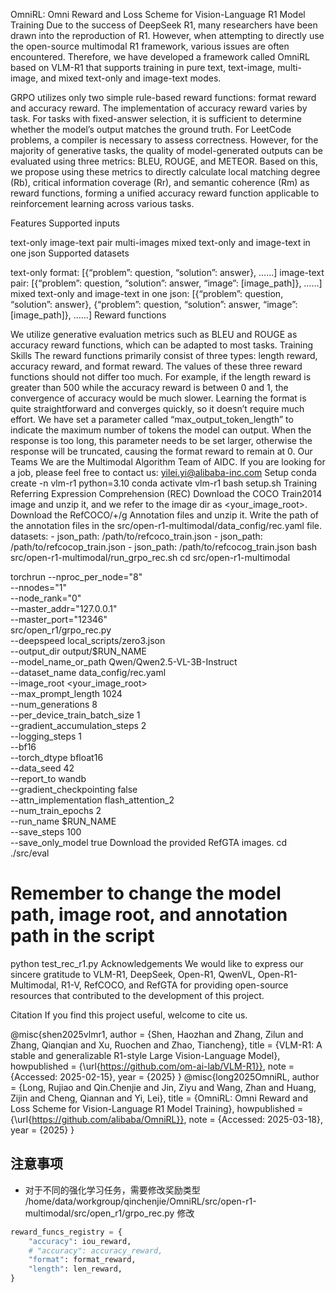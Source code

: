 OmniRL: Omni Reward and Loss Scheme for Vision-Language R1 Model Training
Due to the success of DeepSeek R1, many researchers have been drawn into the reproduction of R1. However, when attempting to directly use the open-source multimodal R1 framework, various issues are often encountered. Therefore, we have developed a framework called OmniRL based on VLM-R1 that supports training in pure text, text-image, multi-image, and mixed text-only and image-text modes.

GRPO utilizes only two simple rule-based reward functions: format reward and accuracy reward. The implementation of accuracy reward varies by task. For tasks with fixed-answer selection, it is sufficient to determine whether the model’s output matches the ground truth. For LeetCode problems, a compiler is necessary to assess correctness. However, for the majority of generative tasks, the quality of model-generated outputs can be evaluated using three metrics: BLEU, ROUGE, and METEOR. Based on this, we propose using these metrics to directly calculate local matching degree (Rb), critical information coverage (Rr), and semantic coherence (Rm) as reward functions, forming a unified accuracy reward function applicable to reinforcement learning across various tasks.

Features
Supported inputs

text-only
image-text pair
multi-images
mixed text-only and image-text in one json
Supported datasets

text-only format:
[{“problem”: question, “solution”: answer}, ……]
image-text pair:
[{“problem”: question, “solution”: answer, “image”: [image_path]}, ……]
mixed text-only and image-text in one json:
[{“problem”: question, “solution”: answer}, {“problem”: question, “solution”: answer, “image”: [image_path]}, ……]
Reward functions

We utilize generative evaluation metrics such as BLEU and ROUGE as accuracy reward functions, which can be adapted to most tasks.
Training Skills
The reward functions primarily consist of three types: length reward, accuracy reward, and format reward. The values of these three reward functions should not differ too much. For example, if the length reward is greater than 500 while the accuracy reward is between 0 and 1, the convergence of accuracy would be much slower.
Learning the format is quite straightforward and converges quickly, so it doesn’t require much effort.
We have set a parameter called “max_output_token_length” to indicate the maximum number of tokens the model can output. When the response is too long, this parameter needs to be set larger, otherwise the response will be truncated, causing the format reward to remain at 0.
Our Teams
We are the Multimodal Algorithm Team of AIDC. If you are looking for a job, please feel free to contact us: yilei.yi@alibaba-inc.com
Setup
conda create -n vlm-r1 python=3.10
conda activate vlm-r1
bash setup.sh
Training
Referring Expression Comprehension (REC)
Download the COCO Train2014 image and unzip it, and we refer to the image dir as <your_image_root>.
Download the RefCOCO/+/g Annotation files and unzip it.
Write the path of the annotation files in the src/open-r1-multimodal/data_config/rec.yaml file.
datasets:
    - json_path: /path/to/refcoco_train.json
    - json_path: /path/to/refcocop_train.json
    - json_path: /path/to/refcocog_train.json
bash src/open-r1-multimodal/run_grpo_rec.sh
cd src/open-r1-multimodal

torchrun --nproc_per_node="8" \
    --nnodes="1" \
    --node_rank="0" \
    --master_addr="127.0.0.1" \
    --master_port="12346" \
    src/open_r1/grpo_rec.py \
    --deepspeed local_scripts/zero3.json \
    --output_dir output/$RUN_NAME \
    --model_name_or_path Qwen/Qwen2.5-VL-3B-Instruct \
    --dataset_name data_config/rec.yaml \
    --image_root <your_image_root> \
    --max_prompt_length 1024 \
    --num_generations 8 \
    --per_device_train_batch_size 1 \
    --gradient_accumulation_steps 2 \
    --logging_steps 1 \
    --bf16 \
    --torch_dtype bfloat16 \
    --data_seed 42 \
    --report_to wandb \
    --gradient_checkpointing false \
    --attn_implementation flash_attention_2 \
    --num_train_epochs 2 \
    --run_name $RUN_NAME \
    --save_steps 100 \
    --save_only_model true
Download the provided RefGTA images.
cd ./src/eval

# Remember to change the model path, image root, and annotation path in the script
python test_rec_r1.py 
Acknowledgements
We would like to express our sincere gratitude to VLM-R1, DeepSeek, Open-R1, QwenVL, Open-R1-Multimodal, R1-V, RefCOCO, and RefGTA for providing open-source resources that contributed to the development of this project.

Citation
If you find this project useful, welcome to cite us.

@misc{shen2025vlmr1,
  author       = {Shen, Haozhan and Zhang, Zilun and Zhang, Qianqian and Xu, Ruochen and Zhao, Tiancheng},
  title        = {VLM-R1: A stable and generalizable R1-style Large Vision-Language Model},
  howpublished = {\url{https://github.com/om-ai-lab/VLM-R1}},
  note         = {Accessed: 2025-02-15},
  year         = {2025}
}
@misc{long2025OmniRL,
  author       = {Long, Rujiao and Qin.Chenjie and Jin, Ziyu and Wang, Zhan and Huang, Zijin and Cheng, Qiannan and Yi, Lei},
  title        = {OmniRL: Omni Reward and Loss Scheme for Vision-Language R1 Model Training},
  howpublished = {\url{https://github.com/alibaba/OmniRL}},
  note         = {Accessed: 2025-03-18},
  year         = {2025}
}

## 注意事项
- 对于不同的强化学习任务，需要修改奖励类型
/home/data/workgroup/qinchenjie/OmniRL/src/open-r1-multimodal/src/open_r1/grpo_rec.py
修改
```python
reward_funcs_registry = {
    "accuracy": iou_reward,
    # "accuracy": accuracy_reward,
    "format": format_reward,
    "length": len_reward,
}
```
